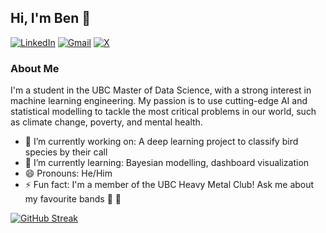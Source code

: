 ## Hi, I'm Ben 👋

[![LinkedIn](https://img.shields.io/badge/linkedin-%230077B5.svg?style=for-the-badge&logo=linkedin&logoColor=white)](https://www.linkedin.com/in/benjamin-frizzell-843436309/)
[![Gmail](https://img.shields.io/badge/Gmail-D14836?style=for-the-badge&logo=gmail&logoColor=white)](mailto:benjamin.frizzell01@gmail.com)
[![X](https://img.shields.io/badge/X-%23000000.svg?style=for-the-badge&logo=X&logoColor=white)](https://x.com/b_frizzell)

### About Me

I'm a student in the UBC Master of Data Science, with a strong interest in machine learning engineering. My passion is to use cutting-edge AI and statistical modelling to tackle the most critical problems in our world, such as climate change, poverty, and mental health.

- 🔭 I’m currently working on: A deep learning project to classify bird species by their call
- 🌱 I’m currently learning: Bayesian modelling, dashboard visualization
- 😄 Pronouns: He/Him
- ⚡ Fun fact: I'm a member of the UBC Heavy Metal Club! Ask me about my favourite bands 🤘 🎸 

[![GitHub Streak](https://streak-stats.demolab.com/?user=bfrizzell01)](https://git.io/streak-stats)
